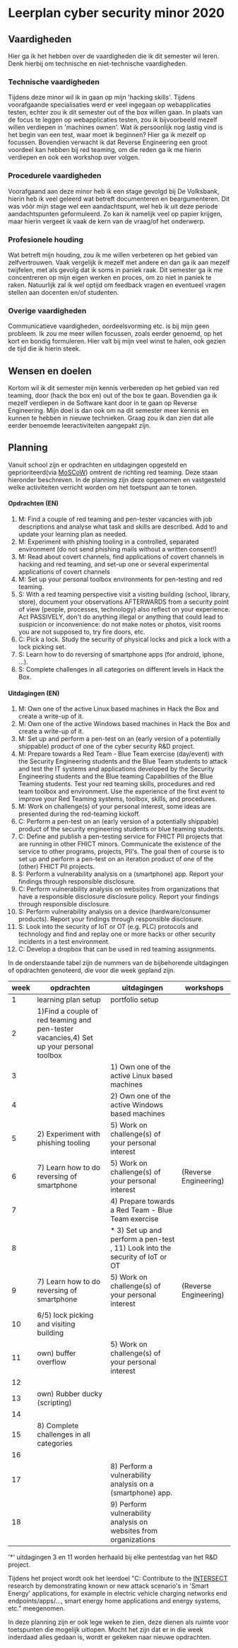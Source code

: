# Leerplan cyber security minor 2020

## Vaardigheden

Hier ga ik het hebben over de vaardigheden die ik dit semester wil leren. Denk hierbij om technische en niet-technische vaardigheden.

### Technische vaardigheden

Tijdens deze minor wil ik in gaan op mijn 'hacking skills'. Tijdens voorafgaande specialisaties werd er veel ingegaan op webapplicaties testen, echter zou ik dit semester out of the box willen gaan. In plaats van de focus te leggen op webapplicaties testen, zou ik bijvoorbeeld mezelf willen verdiepen in 'machines ownen'. Wat ik persoonlijk nog lastig vind is het begin van een test, waar moet ik beginnen? Hier ga ik mezelf op focussen. Bovendien verwacht ik dat Reverse Engineering een groot voordeel kan hebben bij red teaming, om die reden ga ik me hierin verdiepen en ook een workshop over volgen. 

### Procedurele vaardigheden

Voorafgaand aan deze minor heb ik een stage gevolgd bij De Volksbank, hierin heb ik veel geleerd wat betreft documenteren en beargumenteren. Dit was vóór mijn stage wel een aandachtspunt, wel heb ik uit deze periode aandachtspunten geformuleerd. Zo kan ik namelijk veel op papier krijgen, maar hierin vergeet ik vaak de kern van de vraag/of het onderwerp.

### Profesionele houding

Wat betreft mijn houding, zou ik me willen verbeteren op het gebied van zelfvertrouwen. Vaak vergelijk ik mezelf met andere en dan ga ik aan mezelf twijfelen, met als gevolg dat ik soms in paniek raak. Dit semester ga ik me concentreren op mijn eigen werken en proces, om zo niet in paniek te raken. Natuurlijk zal ik wel optijd om feedback vragen en eventueel vragen stellen aan docenten en/of studenten.

### Overige vaardigheden
Communicatieve vaardigheden, oordeelsvorming etc. is bij mijn geen probleem. Ik zou me meer willen focussen, zoals eerder genoemd, op het kort en bondig formuleren. Hier valt bij mijn veel winst te halen, ook gezien de tijd die ik hierin steek.

## Wensen en doelen

Kortom wil ik dit semester mijn kennis verbereden op het gebied van red teaming, door (hack the box en) out of the box te gaan. Bovendien ga ik mezelf verdiepen in de Software kant door in te gaan op Reverse Engineering. Mijn doel is dan ook om na dit semester meer kennis en kunnen te hebben in nieuwe technieken. Graag zou ik dan zien dat alle eerder benoemde leeractiviteiten aangepakt zijn.

## Planning
Vanuit school zijn er opdrachten en uitdagingen opgesteld en geprioriteerd(via [MoSCoW](https://nl.wikipedia.org/wiki/MoSCoW-methode)) omtrent de richting red teaming. Deze staan hieronder beschreven. In de planning zijn deze opgenomen en vastgesteld welke activiteiten verricht worden om het toetspunt aan te tonen.

#### Opdrachten (EN)
1. M: Find a couple of red teaming and pen-tester vacancies with job descriptions and analyse what task and skills are described. Add to and update your learning plan as needed.
2. M: Experiment with phishing tooling in a controlled, separated  environment (do not send phishing mails without a written consent!)
3. M: Read about covert channels, find applications of covert channels in hacking and red teaming, and set-up one or several experimental applications of covert channels
4. M: Set up your personal toolbox environments for pen-testing and red teaming.
5. S: With a red teaming perspective visit a visiting building (school, library, store), document your observations AFTERWARDS from a security point of view (people, processes, technology) also reflect on your experience. Act PASSIVELY, don't do anything illegal or anything that could lead to suspicion  or inconvenience: do not make notes or photos, visit rooms you are not supposed to, try fire doors, etc.
6. C: Pick a lock. Study the security of physical locks and pick a lock with a lock picking set.
7. S: Learn how to do reversing of smartphone apps (for android, iphone, ...).
8. S: Complete challenges in all categories on different levels in Hack the Box.

#### Uitdagingen (EN)
1. M: Own one of the active Linux based machines in Hack the Box and create a write-up of it.
2. M: Own one of the active Windows based machines in Hack the Box and create a write-up of it.
3. M: Set up and perform a pen-test on an (early version of a potentially shippable) product of one of the cyber security R&D project.
4. M: Prepare towards a Red Team - Blue Team exercise (day/event) with the Security Engineering students and the Blue Team students to attack and test the IT systems and applications developed by the Security Engineering students and the Blue teaming Capabilities of the Blue Teaming students. Test your red teaming skills,  procedures and red team toolbox and environment. Use the experience of the first event to improve your  Red Teaming systems, toolbox, skills, and procedures.
5. M: Work on challenge(s) of your personal interest, some ideas are presented during the red-teaming kickoff.
6. C: Perform a pen-test on an (early version of a potentially shippable) product of the security engineering students or blue teaming students.
7. C: Define and publish a pen-testing service for FHICT PII projects that are running in other FHICT minors. Communicate the existence of the service to other programs, projects, PII's. The goal then of course is to set up and perform a pen-test on an iteration product of one of the (other) FHICT PII projects. 
8. S: Perform a vulnerability analysis on a (smartphone) app. Report your findings through responsible disclosure.
9. C: Perform vulnerability analysis on websites from organizations that have a responsible disclosure disclosure policy. Report your findings through responsible disclosure.
10. S: Perform vulnerability analysis on a device (hardware/consumer products). Report your findings through responsible disclosure.
11. S: Look into the security of IoT or OT (e.g. PLC) protocols and technology and find and replay one or more hacks or other security incidents in a test environment. 
12. C: Develop a dropbox that can be used in red teaming assignments.

In de onderstaande tabel zijn de nummers van de bijbehorende uitdagingen of opdrachten genoteerd, die voor die week gepland zijn.

| week | opdrachten                       | uitdagingen                                      | workshops                   |
| ---- | -------------------------------- | ------------------------------------------------ | --------------------------- |
| 1    | learning plan setup               | portfolio setup                                 |
| 2    | 1)Find a couple of red teaming and pen-tester vacancies,4) Set up your personal toolbox                           |                                                  |                             |
| 3    |                                  | 1) Own one of the active Linux based machines                                  |
| 4    |                                  | 2) Own one of the active Windows based machines                                |
| 5    | 2) Experiment with phishing tooling                                | 5) Work on challenge(s) of your personal interest|
| 6    | 7) Learn how to do reversing of smartphone                                 | 5) Work on challenge(s) of your personal interest                                                | (Reverse Engineering)
| 7    |                                  | 4) Prepare towards a Red Team - Blue Team exercise|
| 8    |                                  | * 3) Set up and perform a pen-test , 11) Look into the security of IoT or OT|
| 9    | 7) Learn how to do reversing of smartphone                                 | 5) Work on challenge(s) of your personal interest                                                | (Reverse Engineering)
| 10    | 6/5) lock picking and visiting building|                                      |
| 11   | own) buffer overflow             | 5) Work on challenge(s) of your personal interest|
| 12   |                                  |                                                  |
| 13   | own) Rubber ducky (scripting)    |                                                  |
| 14   |                                  |                                                  |
| 15   | 8) Complete challenges in all categories|                                           |
| 16   |                                  |                                                  |
| 17   |                                  | 8) Perform a vulnerability analysis on a (smartphone) app.|
| 18   |                                  | 9) Perform vulnerability analysis on websites from organizations|

'*' uitdagingen 3 en 11 worden herhaald bij elke pentestdag van het R&D project.

Tijdens het project wordt ook het leerdoel "C: Contribute to the [INTERSECT](https://www.nwo.nl/en/research-and-results/research-projects/i/00/33700.html) research by demonstrating known or new attack scenario's in 'Smart Energy' applications, for example in electric vehicle charging networks end endpoints/apps/..., smart energy home applications and energy systems, etc." meegenomen.

In deze planning zijn er ook lege weken te zien, deze dienen als ruimte voor toetspunten die mogelijk uitlopen. Mocht het zijn dat er in die week inderdaad alles gedaan is, wordt er gekeken naar nieuwe opdrachten.

